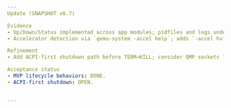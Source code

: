 ```yaml
---
Update (SNAPSHOT v0.7)

Evidence
- Up/Down/Status implemented across app modules; pidfiles and logs under .castra. Overlays created via qemu-img with base-format detection when available.
- Accelerator detection via `qemu-system -accel help`; adds `-accel hvf` on macOS or `-accel kvm` on Linux; sets `-cpu host` when accel engaged. NAT + hostfwd wired. Managed images resolved before launch.

Refinement
- Add ACPI-first shutdown path before TERM→KILL; consider QMP sockets later for richer lifecycle.

Acceptance status
- MVP lifecycle behaviors: DONE.
- ACPI-first shutdown: OPEN.


---
```


